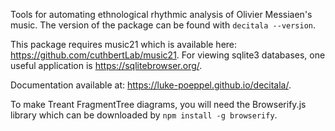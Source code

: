 Tools for automating ethnological rhythmic analysis of Olivier Messiaen's music. The version of the package
can be found with ``decitala --version``. 

This package requires music21 which is available here:  https://github.com/cuthbertLab/music21. For viewing sqlite3 databases, one useful application is https://sqlitebrowser.org/. 

Documentation available at: https://luke-poeppel.github.io/decitala/.

To make Treant FragmentTree diagrams, you will need the Browserify.js library which can be downloaded by ``npm install -g browserify``. 